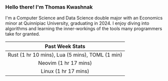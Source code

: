 
### Hello there! I'm Thomas Kwashnak

I'm a Computer Science and Data Science double major with an Economics
minor at Quinnipiac University, graduating in 2024.
I enjoy diving into algorithms and learning the inner-workings of the tools
many programmers take for granted.

| Past Week Stats |
| :---: |
| Rust (1 hr 10 mins), Lua (5 mins), TOML (1 min) |
| Neovim (1 hr 17 mins) |
| Linux (1 hr 17 mins) |

